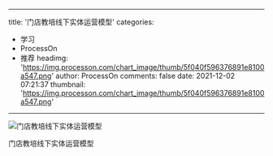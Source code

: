 
---
title: '门店教培线下实体运营模型'
categories: 
 - 学习
 - ProcessOn
 - 推荐
headimg: 'https://img.processon.com/chart_image/thumb/5f040f596376891e8100a547.png'
author: ProcessOn
comments: false
date: 2021-12-02 07:21:37
thumbnail: 'https://img.processon.com/chart_image/thumb/5f040f596376891e8100a547.png'
---

<div>   
<img class="thumb" alt="门店教培线下实体运营模型" src="https://img.processon.com/chart_image/thumb/5f040f596376891e8100a547.png" referrerpolicy="no-referrer">
<p>门店教培线下实体运营模型</p>  
</div>
            